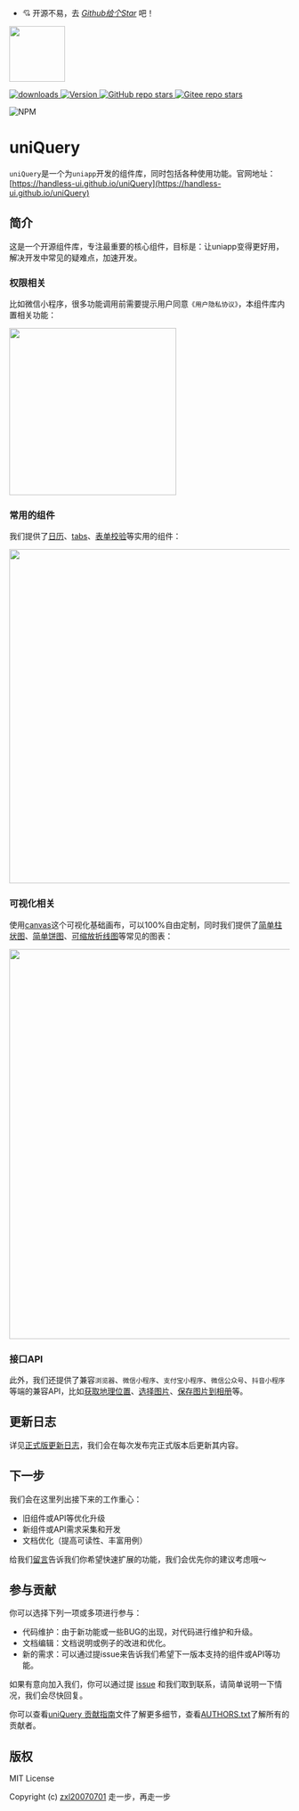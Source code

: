 - 💘 开源不易，去 <i>[Github给个Star](https://github.com/handless-ui/uniQuery) </i>吧！

<img src='https://handless-ui.github.io/uniQuery/logo.png' height='100px'/>

<p>
    <a href="https://zxl20070701.github.io/toolbox/#/npm-download?packages=uni-query&interval=7">
        <img src="https://img.shields.io/npm/dm/uni-query.svg" alt="downloads">
    </a>
    <a href="https://www.npmjs.com/package/uni-query">
        <img src="https://img.shields.io/npm/v/uni-query.svg" alt="Version">
    </a>
    <a href="https://github.com/handless-ui/uniQuery" target='_blank'>
        <img alt="GitHub repo stars" src="https://img.shields.io/github/stars/handless-ui/uniQuery?style=social">
    </a>
      <a href="https://gitee.com/handless-ui/uniQuery" target='_blank'>
        <img alt="Gitee repo stars" src="https://gitee.com/handless-ui/uniQuery/badge/star.svg?theme=dark">
    </a>
</p>

<img src="https://nodei.co/npm/uni-query.png?downloads=true&amp;downloadRank=true&amp;stars=true" alt="NPM">

# uniQuery

```uniQuery```是一个为```uniapp```开发的组件库，同时包括各种使用功能。官网地址：[https://handless-ui.github.io/uniQuery](https://handless-ui.github.io/uniQuery)

## 简介

这是一个开源组件库，专注最重要的核心组件，目标是：让uniapp变得更好用，解决开发中常见的疑难点，加速开发。

### 权限相关

比如微信小程序，很多功能调用前需要提示用户同意`《用户隐私协议》`，本组件库内置相关功能：

<img src="https://handless-ui.github.io/uniQuery/images/privacy-review.png" width="300"/>

### 常用的组件

我们提供了[日历](https://handless-ui.github.io/uniQuery/#/component/calendar)、[tabs](https://handless-ui.github.io/uniQuery/#/component/tabs)、[表单校验](https://handless-ui.github.io/uniQuery/#/component/form)等实用的组件：

<img src="https://handless-ui.github.io/uniQuery/images/component-review.png" width="600"/>

### 可视化相关

使用[canvas](https://handless-ui.github.io/uniQuery/#/visualization/canvas)这个可视化基础画布，可以100%自由定制，同时我们提供了[简单柱状图](https://handless-ui.github.io/uniQuery/#/visualization/simple-bar)、[简单饼图](https://handless-ui.github.io/uniQuery/#/visualization/simple-pie)、[可缩放折线图](https://handless-ui.github.io/uniQuery/#/visualization/zoom-line)等常见的图表：

<img src="https://handless-ui.github.io/uniQuery/images/visualization-review.jpeg" width="700"/>

### 接口API

此外，我们还提供了兼容`浏览器`、`微信小程序`、`支付宝小程序`、`微信公众号`、`抖音小程序`等端的兼容API，比如[获取地理位置](https://handless-ui.github.io/uniQuery/#/api/getLocation)、[选择图片](https://handless-ui.github.io/uniQuery/#/api/chooseImage)、[保存图片到相册](https://handless-ui.github.io/uniQuery/#/api/saveAlbum)等。

## 更新日志

详见[正式版更新日志](./CHANGELOG)，我们会在每次发布完正式版本后更新其内容。

## 下一步

我们会在这里列出接下来的工作重心：

- 旧组件或API等优化升级
- 新组件或API需求采集和开发
- 文档优化（提高可读性、丰富用例）

给我们[留言](https://github.com/handless-ui/uniQuery/issues)告诉我们你希望快速扩展的功能，我们会优先你的建议考虑哦～

## 参与贡献

你可以选择下列一项或多项进行参与：

- 代码维护：由于新功能或一些BUG的出现，对代码进行维护和升级。
- 文档编辑：文档说明或例子的改进和优化。
- 新的需求：可以通过提issue来告诉我们希望下一版本支持的组件或API等功能。

如果有意向加入我们，你可以通过提 [issue](https://github.com/handless-ui/uniQuery/issues) 和我们取到联系，请简单说明一下情况，我们会尽快回复。

你可以查看[uniQuery 贡献指南](./.github/CONTRIBUTING.md)文件了解更多细节，查看[AUTHORS.txt](./AUTHORS.txt)了解所有的贡献者。

## 版权

MIT License

Copyright (c) [zxl20070701](https://zxl20070701.github.io/notebook/home.html) 走一步，再走一步